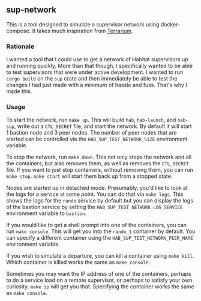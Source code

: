 ## sup-network

This is a tool designed to simulate a supervisor network using docker-compose.
It takes much inspiration from
[Terrarium](https://github.com/christophermaier/terrarium).

### Rationale
I wanted a tool that I could use to get a network of Habitat supervisors up and
running quickly. More than that though, I specifically wanted to be able to
test supervisors that were under active development. I wanted to run `cargo
build` on the `sup` crate and then immediately be able to test the changes
I had just made with a minimum of hassle and fuss. That's why I made this.

### Usage
To start the network, run `make up`. This will build `hab`, `hab-launch`, and
`hab-sup`, write out a `CTL_SECRET` file, and start the network. By default it
will start 1 bastion node and 3 peer nodes. The number of peer nodes that are
started can be controlled via the `HAB_SUP_TEST_NETWORK_SIZE` environment
variable.

To stop the network, run `make down`. This not only stops the network and all
the containers, but also removes them, as well as removes the `CTL_SECRET`
file. If you want to just stop containers, without removing them, you can run
`make stop`. `make start` will start them back up from a stopped state.

Nodes are started up in detached mode. Presumably, you'd like to look at the
logs for a service at some point. You can do that via `make logs`. This shows
the logs for the `rando` service by default but you can display the logs of the
bastion service by setting the `HAB_SUP_TEST_NETWORK_LOG_SERVICE` environment
variable to `bastion`.

If you would like to get a shell prompt into one of the containers, you can run
`make console`. This will get you into the `rando_1` container by default. You
can specify a different container using the `HAB_SUP_TEST_NETWORK_PEER_NAME`
environment variable.

If you wish to simulate a departure, you can kill a container using `make
kill`. Which container is killed works the same as `make console`.

Sometimes you may want the IP address of one of the containers, perhaps to do
a service load on a remote supervisor, or perhaps to satisfy your own
curiosity. `make ip` will get you that. Specifying the container works the same
as `make console`.
